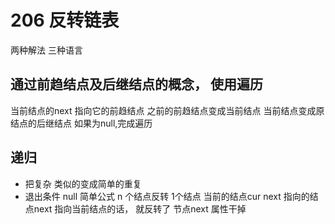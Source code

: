 # 206 反转链表

两种解法 三种语言

##  通过前趋结点及后继结点的概念， 使用遍历
  当前结点的next 指向它的前趋结点 
  之前的前趋结点变成当前结点
  当前结点变成原结点的后继结点
  如果为null,完成遍历

## 递归
   - 把复杂 类似的变成简单的重复
   - 退出条件
     null 
   简单公式  n 个结点反转  1个结点
   当前的结点cur next 指向的结点next  指向当前结点的话， 就反转了
   节点next 属性干掉